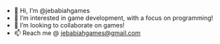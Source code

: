 - 👋 Hi, I’m @jebabiahgames
- 👀 I’m interested in game development, with a focus on programming!
- 💞️ I’m looking to collaborate on games!
- 📫 Reach me @ jebabiahgames@gmail.com

<!---
jebabiahgames/jebabiahgames is a ✨ special ✨ repository because its `README.md` (this file) appears on your GitHub profile.
You can click the Preview link to take a look at your changes.
--->
